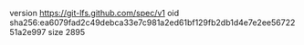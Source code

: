 version https://git-lfs.github.com/spec/v1
oid sha256:ea6079fad2c49debca33e7c981a2ed61bf129fb2db1d4e7e2ee5672251a2e997
size 2895

